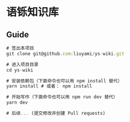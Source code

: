 # 语铄知识库


## Guide

```javascript
# 签出本项目
git clone git@github.com:liuyami/ys-wiki.git

# 进入项目目录
cd ys-wiki

# 安装依赖包（下面命令也可以用 npm install 替代）
yarn install # 或者： npm install

# 开始写作（下面命令也可以用 npm run dev 替代）
yarn dev

# 后续... (提交修改并创建 Pull requests)
```

